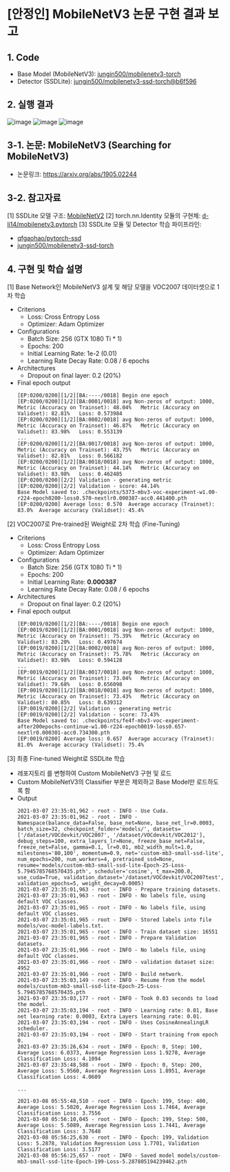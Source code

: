 # [안정인] MobileNetV3 논문 구현 결과 보고

## 1. Code
- Base Model (MobileNetV3): [jungin500/mobilenetv3-torch](https://github.com/jungin500/mobilenetv3-torch)
- Detector (SSDLite): [jungin500/mobilenetv3-ssd-torch@b6f596](https://github.com/jungin500/mobilenetv3-ssd-torch/commit/b6f596a2ab9a7c300203b306fe6fac01dfe6c105)

## 2. 실행 결과
![image](https://user-images.githubusercontent.com/5201073/110898526-be606280-8342-11eb-9f1d-c7c0ccbeda63.png)
![image](https://user-images.githubusercontent.com/5201073/110898626-ecde3d80-8342-11eb-876e-d720d7c1c2d4.png)
![image](https://user-images.githubusercontent.com/5201073/110903487-e05de300-834a-11eb-89b2-d9d9832ec597.png)


## 3-1. 논문: MobileNetV3 (Searching for MobileNetV3)
- 논문링크: https://arxiv.org/abs/1905.02244
   
## 3-2. 참고자료
[1] SSDLite 모델 구조: [MobileNetV2](https://arxiv.org/abs/1801.04381)
[2] torch.nn.Identity 모듈의 구현체: [d-li14/mobilenetv3.pytorch](https://github.com/d-li14/mobilenetv3.pytorch)
[3] SSDLite 모듈 및 Detector 학습 파이프라인: 
  - [qfgaohao/pytorch-ssd](https://github.com/qfgaohao/pytorch-ssd)
  - [jungin500/mobilenetv3-ssd-torch](https://github.com/jungin500/mobilenetv3-ssd-torch/commit/b6f596a2ab9a7c300203b306fe6fac01dfe6c105)

## 4. 구현 및 학습 설명
[1] Base Network인 MobileNetV3 설계 및 해당 모델을 VOC2007 데이터셋으로 1차 학습
  - Criterions
    - Loss: Cross Entropy Loss
    - Optimizer: Adam Optimizer
  - Configurations
    - Batch Size: 256 (GTX 1080 Ti * 1)
    - Epochs: 200
    - Initial Learning Rate: 1e-2 (0.01)
    - Learning Rate Decay Rate: 0.08 / 6 epochs
  - Architectures
    - Dropout on final layer: 0.2 (20%)
  - Final epoch output
    ```
    [EP:0200/0200][1/2][BA:----/0018] Begin one epoch
    [EP:0200/0200][1/2][BA:0001/0018] avg Non-zeros of output: 1000,	Metric (Accuracy on Trainset): 48.04%	Metric (Accuracy on Validset): 82.81%	Loss: 0.573984
    [EP:0200/0200][1/2][BA:0002/0018] avg Non-zeros of output: 1000,	Metric (Accuracy on Trainset): 46.87%	Metric (Accuracy on Validset): 83.98%	Loss: 0.553139
    ...
    [EP:0200/0200][1/2][BA:0017/0018] avg Non-zeros of output: 1000,	Metric (Accuracy on Trainset): 43.75%	Metric (Accuracy on Validset): 82.81%	Loss: 0.566182
    [EP:0200/0200][1/2][BA:0018/0018] avg Non-zeros of output: 1000,	Metric (Accuracy on Trainset): 44.14%	Metric (Accuracy on Validset): 83.98%	Loss: 0.462485
    [EP:0200/0200][2/2] Validation - generating metric
    [EP:0200/0200][2/2] Validation - score: 44.14%
    Base Model saved to: .checkpoints/5373-mbv3-voc-experiment-w1.00-r224-epoch0200-loss0.570-nextlr0.000387-acc0.441400.pth
    [EP:0200/0200] Average loss: 0.570	Average accuracy (Trainset): 83.0%	Average accuracy (Validset): 45.4%
    ```

[2] VOC2007로 Pre-trained된 Weight로 2차 학습 (Fine-Tuning)
  - Criterions
    - Loss: Cross Entropy Loss
    - Optimizer: Adam Optimizer
  - Configurations
    - Batch Size: 256 (GTX 1080 Ti * 1)
    - Epochs: 200
    - Initial Learning Rate: **0.000387**
    - Learning Rate Decay Rate: 0.08 / 6 epochs
  - Architectures
    - Dropout on final layer: 0.2 (20%)
  - Final epoch output
    ```
    [EP:0019/0200][1/2][BA:----/0018] Begin one epoch
    [EP:0019/0200][1/2][BA:0001/0018] avg Non-zeros of output: 1000,	Metric (Accuracy on Trainset): 75.39%	Metric (Accuracy on Validset): 83.20%	Loss: 0.497674
    [EP:0019/0200][1/2][BA:0002/0018] avg Non-zeros of output: 1000,	Metric (Accuracy on Trainset): 75.78%	Metric (Accuracy on Validset): 83.98%	Loss: 0.594128
    ...
    [EP:0019/0200][1/2][BA:0017/0018] avg Non-zeros of output: 1000,	Metric (Accuracy on Trainset): 73.04%	Metric (Accuracy on Validset): 79.68%	Loss: 0.656098
    [EP:0019/0200][1/2][BA:0018/0018] avg Non-zeros of output: 1000,	Metric (Accuracy on Trainset): 73.43%	Metric (Accuracy on Validset): 80.85%	Loss: 0.639312
    [EP:0019/0200][2/2] Validation - generating metric
    [EP:0019/0200][2/2] Validation - score: 73.43%
    Base Model saved to: .checkpoints/fe4f-mbv3-voc-experiment-after200epochs-continue-w1.00-r224-epoch0019-loss0.657-nextlr0.000301-acc0.734300.pth
    [EP:0019/0200] Average loss: 0.657	Average accuracy (Trainset): 81.0%	Average accuracy (Validset): 75.4%
    ```

[3] 최종 Fine-tuned Weight로 SSDLite 학습
  - 레포지토리 []()를 변형하여 Custom MobileNetV3 구현 및 로드
  - Custom MobileNetV3의 Classifier 부분은 제외하고 Base Model만 로드하도록 함
  - Output
    ```
    2021-03-07 23:35:01,962 - root - INFO - Use Cuda.
    2021-03-07 23:35:01,962 - root - INFO - Namespace(balance_data=False, base_net=None, base_net_lr=0.0003, batch_size=32, checkpoint_folder='models/', datasets=['/dataset/VOCdevkit/VOC2007', '/dataset/VOCdevkit/VOC2012'], debug_steps=100, extra_layers_lr=None, freeze_base_net=False, freeze_net=False, gamma=0.1, lr=0.01, mb2_width_mult=1.0, milestones='80,100', momentum=0.9, net='custom-mb3-small-ssd-lite', num_epochs=200, num_workers=4, pretrained_ssd=None, resume='models/custom-mb3-small-ssd-lite-Epoch-25-Loss-5.7945785768570435.pth', scheduler='cosine', t_max=200.0, use_cuda=True, validation_dataset='/dataset/VOCdevkit/VOC2007test', validation_epochs=5, weight_decay=0.0005)
    2021-03-07 23:35:01,963 - root - INFO - Prepare training datasets.
    2021-03-07 23:35:01,963 - root - INFO - No labels file, using default VOC classes.
    2021-03-07 23:35:01,965 - root - INFO - No labels file, using default VOC classes.
    2021-03-07 23:35:01,965 - root - INFO - Stored labels into file models/voc-model-labels.txt.
    2021-03-07 23:35:01,965 - root - INFO - Train dataset size: 16551
    2021-03-07 23:35:01,965 - root - INFO - Prepare Validation datasets.
    2021-03-07 23:35:01,966 - root - INFO - No labels file, using default VOC classes.
    2021-03-07 23:35:01,966 - root - INFO - validation dataset size: 4952
    2021-03-07 23:35:01,966 - root - INFO - Build network.
    2021-03-07 23:35:03,149 - root - INFO - Resume from the model models/custom-mb3-small-ssd-lite-Epoch-25-Loss-5.7945785768570435.pth
    2021-03-07 23:35:03,177 - root - INFO - Took 0.03 seconds to load the model.
    2021-03-07 23:35:03,194 - root - INFO - Learning rate: 0.01, Base net learning rate: 0.0003, Extra Layers learning rate: 0.01.
    2021-03-07 23:35:03,194 - root - INFO - Uses CosineAnnealingLR scheduler.
    2021-03-07 23:35:03,194 - root - INFO - Start training from epoch 0.
    2021-03-07 23:35:26,634 - root - INFO - Epoch: 0, Step: 100, Average Loss: 6.0373, Average Regression Loss 1.9278, Average Classification Loss: 4.1094
    2021-03-07 23:35:48,588 - root - INFO - Epoch: 0, Step: 200, Average Loss: 5.9560, Average Regression Loss 1.8951, Average Classification Loss: 4.0609

    ...

    2021-03-08 05:55:48,510 - root - INFO - Epoch: 199, Step: 400, Average Loss: 5.5020, Average Regression Loss 1.7464, Average Classification Loss: 3.7556
    2021-03-08 05:56:10,045 - root - INFO - Epoch: 199, Step: 500, Average Loss: 5.5089, Average Regression Loss 1.7441, Average Classification Loss: 3.7648
    2021-03-08 05:56:25,630 - root - INFO - Epoch: 199, Validation Loss: 5.2878, Validation Regression Loss 1.7701, Validation Classification Loss: 3.5177
    2021-03-08 05:56:25,657 - root - INFO - Saved model models/custom-mb3-small-ssd-lite-Epoch-199-Loss-5.287805194239462.pth
    ```